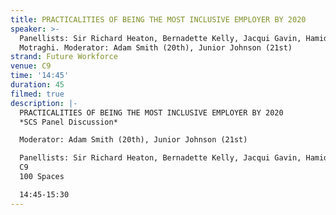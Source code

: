 ```yaml
---
title: PRACTICALITIES OF BEING THE MOST INCLUSIVE EMPLOYER BY 2020
speaker: >-
  Panellists: Sir Richard Heaton, Bernadette Kelly, Jacqui Gavin, Hamid
  Motraghi. Moderator: Adam Smith (20th), Junior Johnson (21st)  
strand: Future Workforce
venue: C9
time: '14:45'
duration: 45
filmed: true
description: |-
  PRACTICALITIES OF BEING THE MOST INCLUSIVE EMPLOYER BY 2020
  *SCS Panel Discussion*

  Moderator: Adam Smith (20th), Junior Johnson (21st)  

  Panellists: Sir Richard Heaton, Bernadette Kelly, Jacqui Gavin, Hamid Motraghi
  C9
  100 Spaces

  14:45-15:30
---
```


